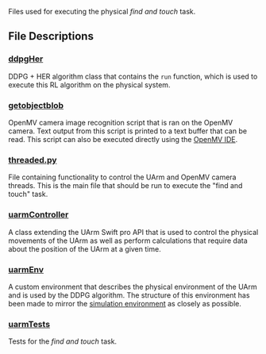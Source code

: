 Files used for executing the physical *find and touch* task.

## File Descriptions

### [ddpgHer](https://github.com/jessyec-s/capstone/blob/master/physicalSystem/ddpgHer.py)
DDPG + HER algorithm class that contains the ``run`` function, which is used to execute this RL algorithm on the physical system.

### [getobjectblob](https://github.com/jessyec-s/capstone/blob/master/physicalSystem/getobjectblob.py)
OpenMV camera image recognition script that is ran on the OpenMV camera.  Text output from this script
is printed to a text buffer that can be read.  This script can also be executed directly using the [OpenMV IDE](https://openmv.io/pages/download).

### [threaded.py](https://github.com/jessyec-s/capstone/blob/master/physicalSystem/threaded.py)
File containing functionality to control the UArm and OpenMV camera threads.  This is the main file that should be run to execute the "find and touch" task.

### [uarmController](https://github.com/jessyec-s/capstone/blob/master/physicalSystem/uarmController.py)
A class extending the UArm Swift pro API that is used to control the physical movements of the UArm as well as perform calculations that require data about the position
of the UArm at a given time.

### [uarmEnv](https://github.com/jessyec-s/capstone/blob/master/physicalSystem/uarmEnv.py)
A custom environment that describes the physical environment of the UArm and is used by the DDPG algorithm.  The structure of this environment has been made
to mirror the [simulation environment](https://github.com/kobinau/gym/blob/capstone/gym/envs/robotics/fetch_env.py) as closely as possible.

### [uarmTests](https://github.com/jessyec-s/capstone/blob/master/physicalSystem/uarmTests.py)
Tests for the *find and touch* task.
